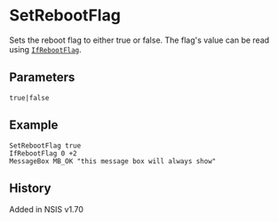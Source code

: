 # SetRebootFlag

Sets the reboot flag to either true or false. The flag's value can be read using [`IfRebootFlag`][1].

## Parameters

    true|false

## Example

	SetRebootFlag true
	IfRebootFlag 0 +2
	MessageBox MB_OK "this message box will always show"

## History

Added in NSIS v1.70

[1]: IfRebootFlag.md